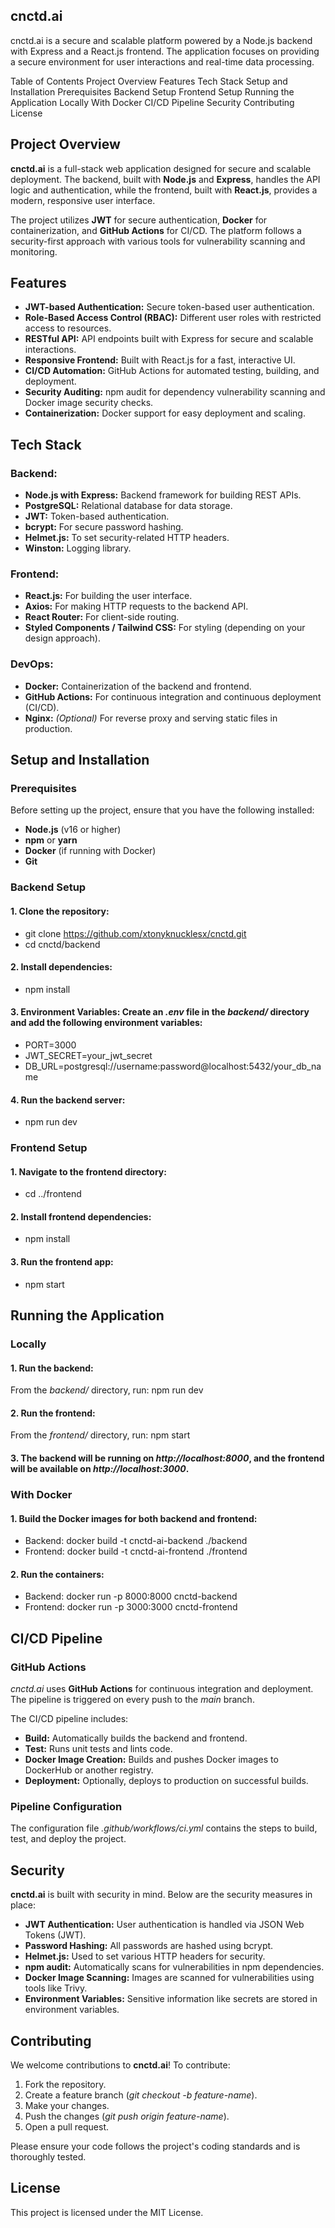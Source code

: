 ## cnctd.ai

cnctd.ai is a secure and scalable platform powered by a Node.js backend with Express and a React.js frontend. The application focuses on providing a secure environment for user interactions and real-time data processing.

Table of Contents
Project Overview
Features
Tech Stack
Setup and Installation
Prerequisites
Backend Setup
Frontend Setup
Running the Application
Locally
With Docker
CI/CD Pipeline
Security
Contributing
License

## Project Overview
**cnctd.ai** is a full-stack web application designed for secure and scalable deployment. The backend, built with **Node.js** and **Express**, handles the API logic and authentication, while the frontend, built with **React.js**, provides a modern, responsive user interface.

The project utilizes **JWT** for secure authentication, **Docker** for containerization, and **GitHub Actions** for CI/CD. The platform follows a security-first approach with various tools for vulnerability scanning and monitoring.

## Features
* **JWT-based Authentication:** Secure token-based user authentication.
* **Role-Based Access Control (RBAC):** Different user roles with restricted access to resources.
* **RESTful API:** API endpoints built with Express for secure and scalable interactions.
* **Responsive Frontend:** Built with React.js for a fast, interactive UI.
* **CI/CD Automation:** GitHub Actions for automated testing, building, and deployment.
* **Security Auditing:** npm audit for dependency vulnerability scanning and Docker image security checks.
* **Containerization:** Docker support for easy deployment and scaling.

## Tech Stack
### Backend:
* **Node.js with Express:** Backend framework for building REST APIs.
* **PostgreSQL:** Relational database for data storage.
* **JWT:** Token-based authentication.
* **bcrypt:** For secure password hashing.
* **Helmet.js:** To set security-related HTTP headers.
* **Winston:** Logging library.

### Frontend:
* **React.js:** For building the user interface.
* **Axios:** For making HTTP requests to the backend API.
* **React Router:** For client-side routing.
* **Styled Components / Tailwind CSS:** For styling (depending on your design approach).

### DevOps:
* **Docker:** Containerization of the backend and frontend.
* **GitHub Actions:** For continuous integration and continuous deployment (CI/CD).
* **Nginx:** *(Optional)* For reverse proxy and serving static files in production.

## Setup and Installation

### Prerequisites
Before setting up the project, ensure that you have the following installed:

* **Node.js** (v16 or higher)
* **npm** or **yarn**
* **Docker** (if running with Docker)
* **Git**

### Backend Setup
#### 1. Clone the repository:
* git clone https://github.com/xtonyknucklesx/cnctd.git
* cd cnctd/backend

#### 2. Install dependencies:
* npm install

#### 3. Environment Variables: Create an *.env* file in the *backend/* directory and add the following environment variables:
* PORT=3000
* JWT_SECRET=your_jwt_secret
* DB_URL=postgresql://username:password@localhost:5432/your_db_name

#### 4. Run the backend server:
* npm run dev

### Frontend Setup
#### 1. Navigate to the frontend directory:
* cd ../frontend

#### 2. Install frontend dependencies:
* npm install

#### 3. Run the frontend app:
* npm start

## Running the Application
### Locally
#### 1. Run the backend:
From the *backend/* directory, run: npm run dev

#### 2. Run the frontend:

From the *frontend/* directory, run: npm start

#### 3. The backend will be running on *http://localhost:8000*, and the frontend will be available on *http://localhost:3000*.

### With Docker
#### 1. Build the Docker images for both backend and frontend:

* Backend: docker build -t cnctd-ai-backend ./backend
* Frontend: docker build -t cnctd-ai-frontend ./frontend

#### 2. Run the containers:

* Backend: docker run -p 8000:8000 cnctd-backend
* Frontend: docker run -p 3000:3000 cnctd-frontend

## CI/CD Pipeline
### GitHub Actions
*cnctd.ai* uses **GitHub Actions** for continuous integration and deployment. The pipeline is triggered on every push to the *main* branch.

The CI/CD pipeline includes:

* **Build:** Automatically builds the backend and frontend.
* **Test:** Runs unit tests and lints code.
* **Docker Image Creation:** Builds and pushes Docker images to DockerHub or another registry.
* **Deployment:** Optionally, deploys to production on successful builds.

### Pipeline Configuration
The configuration file *.github/workflows/ci.yml* contains the steps to build, test, and deploy the project.

## Security
**cnctd.ai** is built with security in mind. Below are the security measures in place:

* **JWT Authentication:** User authentication is handled via JSON Web Tokens (JWT).
* **Password Hashing:** All passwords are hashed using bcrypt.
* **Helmet.js:** Used to set various HTTP headers for security.
* **npm audit:** Automatically scans for vulnerabilities in npm dependencies.
* **Docker Image Scanning:** Images are scanned for vulnerabilities using tools like Trivy.
* **Environment Variables:** Sensitive information like secrets are stored in environment variables.

## Contributing
We welcome contributions to **cnctd.ai**! To contribute:

1. Fork the repository.
2. Create a feature branch (*git checkout -b feature-name*).
3. Make your changes.
4. Push the changes (*git push origin feature-name*).
5. Open a pull request.

Please ensure your code follows the project's coding standards and is thoroughly tested.

## License
This project is licensed under the MIT License.
